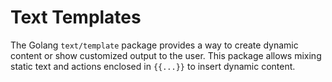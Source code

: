 # Text Templates

The Golang `text/template` package provides a way to create dynamic content or show customized output to the user. This package allows mixing static text and actions enclosed in `{{...}}` to insert dynamic content.
